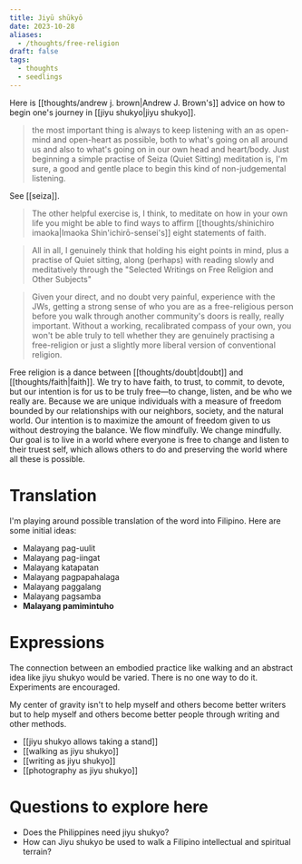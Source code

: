 ```yaml
---
title: Jiyū shūkyō
date: 2023-10-28
aliases:
  - /thoughts/free-religion
draft: false
tags:
  - thoughts
  - seedlings
---
```

Here is [[thoughts/andrew j. brown|Andrew J. Brown's]] advice on how to begin one's journey in [[jiyu shukyo|jiyu shukyo]].

>the most important thing is always to keep listening with an as open-mind and open-heart as possible, both to what's going on all around us and also to what's going on in our own head and heart/body. Just beginning a simple practise of Seiza (Quiet Sitting) meditation is, I'm sure, a good and gentle place to begin this kind of non-judgemental listening.

See [[seiza]].

>The other helpful exercise is, I think, to meditate on how in your own life you might be able to find ways to affirm [[thoughts/shinichiro imaoka|Imaoka Shin'ichirō-sensei's]] eight statements of faith.

>All in all, I genuinely think that holding his eight points in mind, plus a practise of Quiet sitting, along (perhaps) with reading slowly and meditatively through the "Selected Writings on Free Religion and Other Subjects"

>Given your direct, and no doubt very painful, experience with the JWs, getting a strong sense of who you are as a free-religious person before you walk through another community's doors is really, really important. Without a working, recalibrated compass of your own, you won't be able truly to tell whether they are genuinely practising a free-religion or just a slightly more liberal version of conventional religion.

Free religion is a dance between [[thoughts/doubt|doubt]] and [[thoughts/faith|faith]]. We try to have faith, to trust, to commit, to devote, but our intention is for us to be truly free—to change, listen, and be who we really are. Because we are unique individuals with a measure of freedom bounded by our relationships with our neighbors, society, and the natural world. Our intention is to maximize the amount of freedom given to us without destroying the balance. We flow mindfully. We change mindfully. Our goal is to live in a world where everyone is free to change and listen to their truest self, which allows others to do and preserving the world where all these is possible.

# Translation

I'm playing around possible translation of the word into Filipino. Here are some initial ideas:

- Malayang pag-uulit
- Malayang pag-iingat
- Malayang katapatan
- Malayang pagpapahalaga
- Malayang paggalang
- Malayang pagsamba
- **Malayang pamimintuho**

# Expressions

The connection between an embodied practice like walking and an abstract idea like jiyu shukyo would be varied. There is no one way to do it. Experiments are encouraged.

My center of gravity isn't to help myself and others become better writers but to help myself and others become better people through writing and other methods.

- [[jiyu shukyo allows taking a stand]]
- [[walking as jiyu shukyo]]
- [[writing as jiyu shukyo]]
- [[photography as jiyu shukyo]]

# Questions to explore here

- Does the Philippines need jiyu shukyo?
- How can Jiyu shukyo be used to walk a Filipino intellectual and spiritual terrain?